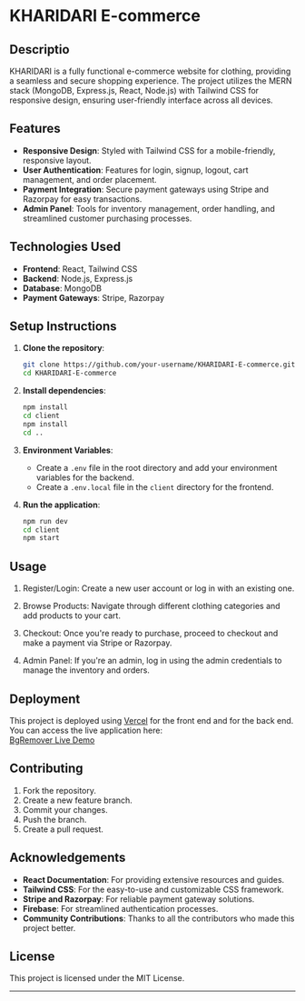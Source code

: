# KHARIDARI E-commerce

## Descriptio
KHARIDARI is a fully functional e-commerce website for clothing, providing a seamless and secure shopping experience. The project utilizes the MERN stack (MongoDB, Express.js, React, Node.js) with Tailwind CSS for responsive design, ensuring  user-friendly interface across all devices.

## Features
- **Responsive Design**: Styled with Tailwind CSS for a mobile-friendly, responsive layout.
- **User Authentication**: Features for login, signup, logout, cart management, and order placement.
- **Payment Integration**: Secure payment gateways using Stripe and Razorpay for easy transactions.
- **Admin Panel**: Tools for inventory management, order handling, and streamlined customer purchasing processes.

## Technologies Used
- **Frontend**: React, Tailwind CSS
- **Backend**: Node.js, Express.js
- **Database**: MongoDB
- **Payment Gateways**: Stripe, Razorpay

## Setup Instructions
1. **Clone the repository**:
   ```bash
   git clone https://github.com/your-username/KHARIDARI-E-commerce.git
   cd KHARIDARI-E-commerce
   ```

2. **Install dependencies**:
   ```bash
   npm install
   cd client
   npm install
   cd ..
   ```

3. **Environment Variables**:
   - Create a `.env` file in the root directory and add your environment variables for the backend.
   - Create a `.env.local` file in the `client` directory for the frontend.

4. **Run the application**:
   ```bash
   npm run dev
   cd client
   npm start
   ```

## Usage
1. Register/Login: Create a new user account or log in with an existing one.

2. Browse Products: Navigate through different clothing categories and add products to your cart.

3. Checkout: Once you're ready to purchase, proceed to checkout and make a payment via Stripe or Razorpay.

4. Admin Panel: If you're an admin, log in using the admin credentials to manage the inventory and orders.

## Deployment

This project is deployed using [Vercel](https://vercel.com/) for the front end and for the back end. You can access the live application here:  
[BgRemover Live Demo](https://kharidari-frontend.vercel.app/)

## Contributing
1. Fork the repository.
2. Create a new feature branch.
3. Commit your changes.
4. Push the branch.
5. Create a pull request.

## Acknowledgements
- **React Documentation**: For providing extensive resources and guides.
- **Tailwind CSS**: For the easy-to-use and customizable CSS framework.
- **Stripe and Razorpay**: For reliable payment gateway solutions.
- **Firebase**: For streamlined authentication processes.
- **Community Contributions**: Thanks to all the contributors who made this project better.

## License
This project is licensed under the MIT License.

---


